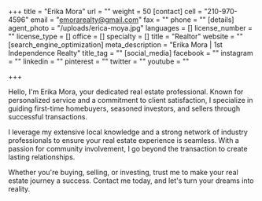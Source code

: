 +++
title = "Erika Mora"
url = ""
weight = 50
[contact]
cell = "210-970-4596"
email = "emorarealty@gmail.com"
fax = ""
phone = ""
[details]
agent_photo = "/uploads/erica-moya.jpg"
languages = []
license_number = ""
license_type = []
office = []
specialty = []
title = "Realtor"
website = ""
[search_engine_optimization]
meta_description = "Erika Mora | 1st Independence Realty"
title_tag = ""
[social_media]
facebook = ""
instagram = ""
linkedin = ""
pinterest = ""
twitter = ""
youtube = ""

+++

Hello, I'm Erika Mora, your dedicated real estate professional. Known for personalized service and a commitment to client satisfaction, I specialize in guiding first-time homebuyers, seasoned investors, and sellers through successful transactions.

I leverage my extensive local knowledge and a strong network of industry professionals to ensure your real estate experience is seamless. With a passion for community involvement, I go beyond the transaction to create lasting relationships.

Whether you're buying, selling, or investing, trust me to make your real estate journey a success. Contact me today, and let's turn your dreams into reality.